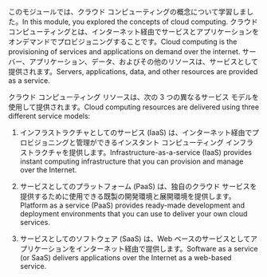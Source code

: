 
<span data-ttu-id="923b6-101">このモジュールでは、クラウド コンピューティングの概念について学習しました。</span><span class="sxs-lookup"><span data-stu-id="923b6-101">In this module, you explored the concepts of cloud computing.</span></span> <span data-ttu-id="923b6-102">クラウド コンピューティングとは、インターネット経由でサービスとアプリケーションをオンデマンドでプロビジョニングすることです。</span><span class="sxs-lookup"><span data-stu-id="923b6-102">Cloud computing is the provisioning of services and applications on demand over the internet.</span></span> <span data-ttu-id="923b6-103">サーバー、アプリケーション、データ、およびその他のリソースは、サービスとして提供されます。</span><span class="sxs-lookup"><span data-stu-id="923b6-103">Servers, applications, data, and other resources are provided as a service.</span></span> 

<span data-ttu-id="923b6-104">クラウド コンピューティング リソースは、次の 3 つの異なるサービス モデルを使用して提供されます。</span><span class="sxs-lookup"><span data-stu-id="923b6-104">Cloud computing resources are delivered using three different service models:</span></span>

1. <span data-ttu-id="923b6-105">インフラストラクチャとしてのサービス (IaaS) は、インターネット経由でプロビジョニングと管理ができるインスタント コンピューティング インフラストラクチャを提供します。</span><span class="sxs-lookup"><span data-stu-id="923b6-105">Infrastructure-as-a-service (IaaS) provides instant computing infrastructure that you can provision and manage over the Internet.</span></span>

2. <span data-ttu-id="923b6-106">サービスとしてのプラットフォーム (PaaS) は、独自のクラウド サービスを提供するために使用できる既製の開発環境と展開環境を提供します。</span><span class="sxs-lookup"><span data-stu-id="923b6-106">Platform as a service (PaaS) provides ready-made development and deployment environments that you can use to deliver your own cloud services.</span></span>

3. <span data-ttu-id="923b6-107">サービスとしてのソフトウェア (SaaS) は、Web ベースのサービスとしてアプリケーションをインターネット経由で提供します。</span><span class="sxs-lookup"><span data-stu-id="923b6-107">Software as a service (or SaaS) delivers applications over the Internet as a web-based service.</span></span>
